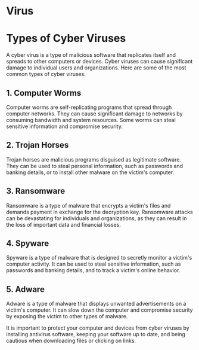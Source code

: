 # Virus

# Types of Cyber Viruses

A cyber virus is a type of malicious software that replicates itself and spreads to other computers or devices. Cyber viruses can cause significant damage to individual users and organizations. Here are some of the most common types of cyber viruses:

## 1. Computer Worms

Computer worms are self-replicating programs that spread through computer networks. They can cause significant damage to networks by consuming bandwidth and system resources. Some worms can steal sensitive information and compromise security.

## 2. Trojan Horses

Trojan horses are malicious programs disguised as legitimate software. They can be used to steal personal information, such as passwords and banking details, or to install other malware on the victim's computer.

## 3. Ransomware

Ransomware is a type of malware that encrypts a victim's files and demands payment in exchange for the decryption key. Ransomware attacks can be devastating for individuals and organizations, as they can result in the loss of important data and financial losses.

## 4. Spyware

Spyware is a type of malware that is designed to secretly monitor a victim's computer activity. It can be used to steal sensitive information, such as passwords and banking details, and to track a victim's online behavior.

## 5. Adware

Adware is a type of malware that displays unwanted advertisements on a victim's computer. It can slow down the computer and compromise security by exposing the victim to other types of malware.

It is important to protect your computer and devices from cyber viruses by installing antivirus software, keeping your software up to date, and being cautious when downloading files or clicking on links.